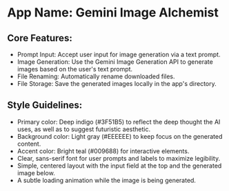 # **App Name**: Gemini Image Alchemist

## Core Features:

- Prompt Input: Accept user input for image generation via a text prompt.
- Image Generation: Use the Gemini Image Generation API to generate images based on the user's text prompt.
- File Renaming: Automatically rename downloaded files.
- File Storage: Save the generated images locally in the app's directory.

## Style Guidelines:

- Primary color: Deep indigo (#3F51B5) to reflect the deep thought the AI uses, as well as to suggest futuristic aesthetic.
- Background color: Light gray (#EEEEEE) to keep focus on the generated content.
- Accent color: Bright teal (#009688) for interactive elements.
- Clear, sans-serif font for user prompts and labels to maximize legibility.
- Simple, centered layout with the input field at the top and the generated image below.
- A subtle loading animation while the image is being generated.